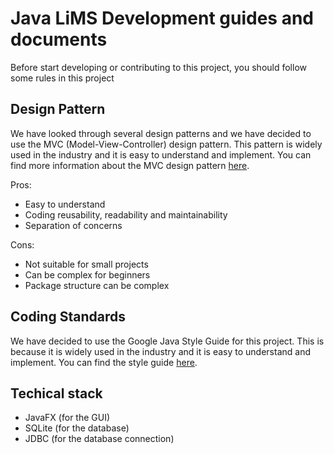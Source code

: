 # Java LiMS Development guides and documents

Before start developing or contributing to this project, you should follow some rules in this project

## Design Pattern 

We have looked through several design patterns and we have decided to use the MVC (Model-View-Controller) design pattern. This pattern is widely used in the industry and it is easy to understand and implement. You can find more information about the MVC design pattern [here](https://en.wikipedia.org/wiki/Model%E2%80%93view%E2%80%93controller).

Pros:
- Easy to understand
- Coding reusability, readability and maintainability
- Separation of concerns

Cons:
- Not suitable for small projects
- Can be complex for beginners
- Package structure can be complex

## Coding Standards

We have decided to use the Google Java Style Guide for this project. This is because it is widely used in the industry and it is easy to understand and implement. You can find the style guide [here](https://google.github.io/styleguide/javaguide.html).

## Techical stack

- JavaFX    (for the GUI)
- SQLite    (for the database)
- JDBC      (for the database connection)